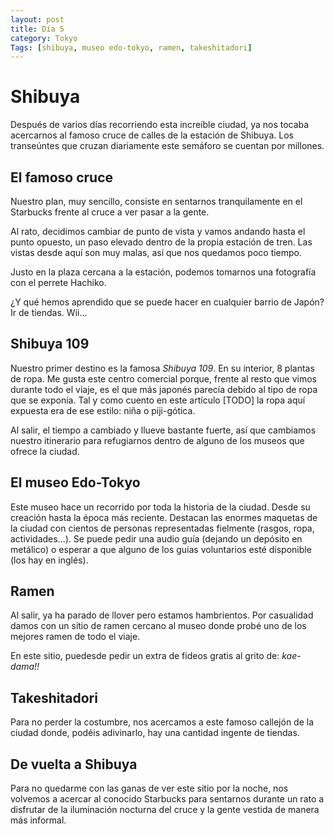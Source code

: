 ```yaml
---
layout: post
title: Día 5
category: Tokyo
Tags: [shibuya, museo edo-tokyo, ramen, takeshitadori]
---
```


# Shibuya

Después de varios días recorriendo esta increíble ciudad, ya nos tocaba acercarnos al famoso cruce de calles de la estación de Shibuya. Los transeúntes que cruzan diariamente este semáforo se cuentan por millones. 

## El famoso cruce

Nuestro plan, muy sencillo, consiste en sentarnos tranquilamente en el Starbucks frente al cruce a ver pasar a la gente. 

Al rato, decidimos cambiar de punto de vista y vamos andando hasta el punto opuesto, un paso elevado dentro de la propia estación de tren. Las vistas desde aquí son muy malas, así que nos quedamos poco tiempo.

Justo en la plaza cercana a la estación, podemos tomarnos una fotografía con el perrete Hachiko. 

¿Y qué hemos aprendido que se puede hacer en cualquier barrio de Japón? Ir de tiendas. Wii... 

## Shibuya 109

Nuestro primer destino es la famosa *Shibuya 109*. En su interior, 8 plantas de ropa. Me gusta este centro comercial porque, frente al resto que vimos durante todo el viaje, es el que más japonés parecía debido al tipo de ropa que se exponía. Tal y como cuento en este artículo [TODO] la ropa aquí expuesta era de ese estilo: niña o piji-gótica. 

Al salir, el tiempo a cambiado y llueve bastante fuerte, así que cambiamos nuestro itinerario para refugiarnos dentro de alguno de los museos que ofrece la ciudad.

## El museo Edo-Tokyo

Este museo hace un recorrido por toda la historia de la ciudad. Desde su creación hasta la época más reciente. Destacan las enormes maquetas de la ciudad con cientos de personas representadas fielmente (rasgos, ropa, actividades...). Se puede pedir una audio guía (dejando un depósito en metálico) o esperar a que alguno de los guías voluntarios esté disponible (los hay en inglés).

## Ramen

Al salir, ya ha parado de llover pero estamos hambrientos. Por casualidad damos con un sitio de ramen cercano al museo donde probé uno de los mejores ramen de todo el viaje. 

En este sitio, puedesde pedir un extra de fideos gratis al grito de: *kae-dama!!*

## Takeshitadori

Para no perder la costumbre, nos acercamos a este famoso callejón de la ciudad donde, podéis adivinarlo, hay una cantidad ingente de tiendas. 

## De vuelta a Shibuya

Para no quedarme con las ganas de ver este sitio por la noche, nos volvemos a acercar al conocido Starbucks para sentarnos durante un rato a disfrutar de la iluminación nocturna del cruce y la gente vestida de manera más informal.
